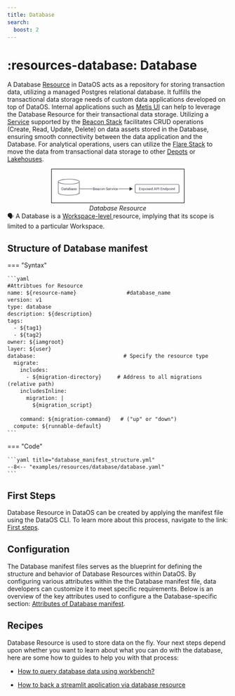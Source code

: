 ```yaml
---
title: Database
search:
  boost: 2
---
```


# :resources-database: Database

A Database [Resource](/resources/) in DataOS acts as a repository for storing transaction data, utilizing a managed Postgres relational database. It fulfills the transactional data storage needs of custom data applications developed on top of DataOS. Internal applications such as [Metis UI](/interfaces/metis/) can help to leverage the Database Resource for their transactional data storage. Utilizing a [Service](/resources/service/) supported by the [Beacon Stack](/resources/stacks/beacon/) facilitates CRUD operations (Create, Read, Update, Delete) on data assets stored in the Database, ensuring smooth connectivity between the data application and the Database. For analytical operations, users can utilize the [Flare Stack](/resources/stacks/flare/) to move the data from transactional data storage to other [Depots](/resources/depot/) or [Lakehouses](/resources/lakehouse/).

<div style="text-align: center;">
  <img src="/resources/database/database.png" alt="Database Resource" style="border:1px solid black; width: 60%; height: auto;">
  <figcaption><i>Database Resource</i></figcaption>
</div>


<aside class="callout">
🗣️ A Database is a <a href="https://dataos.info/resources/types/#workspace-level-resources"> Workspace-level </a> resource, implying that its scope is limited to a particular Workspace.
</aside>

## Structure of Database manifest

=== "Syntax"

    ```yaml
    #Attribtues for Resource
    name: ${resource-name}                #database_name 
    version: v1                           
    type: database                        
    description: ${description}
    tags:
      - ${tag1}
      - ${tag2}
    owner: ${iamgroot}
    layer: ${user} 
    database:                            # Specify the resource type
      migrate:
        includes:
          - ${migration-directory}     # Address to all migrations (relative path)
        includesInline:
          migration: |
            ${migration_script}

        command: ${migration-command}   # ("up" or "down")
      compute: ${runnable-default}
    ```


=== "Code"

    ```yaml title="database_manifest_structure.yml"
    --8<-- "examples/resources/database/database.yaml"
    ```

## First Steps

Database Resource in DataOS can be created by applying the manifest file using the DataOS CLI. To learn more about this process, navigate to the link: [First steps](/resources/database/first_steps/).

## Configuration

The Database manifest files serves as the blueprint for defining the structure and behavior of Database Resources within DataOS. By configuring various attributes within the the Database manifest file, data developers can customize it to meet specific requirements. Below is an overview of the key attributes used to configure a the Database-specific section: [Attributes of Database manifest](/resources/database/configurations/).
 
## Recipes


Database Resource is used to store data on the fly. Your next steps depend upon whether you want to learn about what you can do with the database,  here are some how to guides to help you with that process:

- [How to query database data using workbench?](/resources/database/how_to_guide/how_to_query_database_using_workbench/)

- [How to back a streamlit application via database resource](/resources/database/how_to_guide/how_to_create_a_streamlit_application_of_database_on_dataos/)